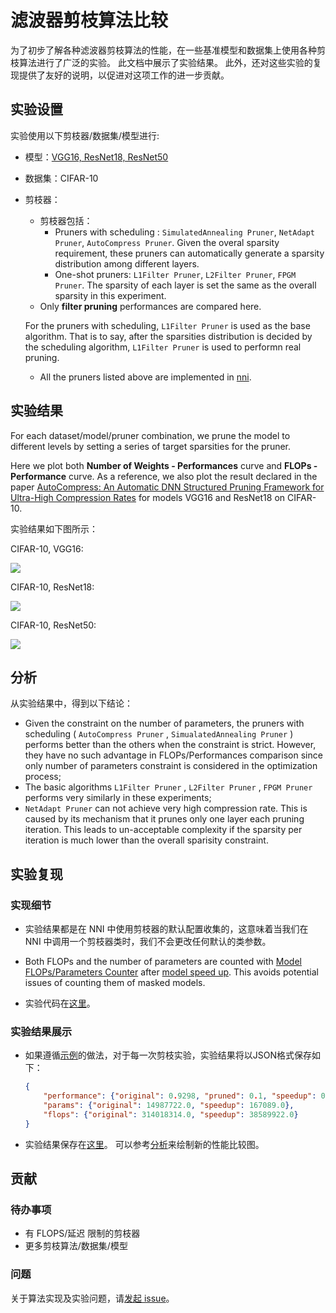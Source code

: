 # 滤波器剪枝算法比较

为了初步了解各种滤波器剪枝算法的性能，在一些基准模型和数据集上使用各种剪枝算法进行了广泛的实验。 此文档中展示了实验结果。 此外，还对这些实验的复现提供了友好的说明，以促进对这项工作的进一步贡献。

## 实验设置

实验使用以下剪枝器/数据集/模型进行:

* 模型：[VGG16, ResNet18, ResNet50](https://github.com/microsoft/nni/tree/master/examples/model_compress/models/cifar10)

* 数据集：CIFAR-10

* 剪枝器：
    - 剪枝器包括：
        - Pruners with scheduling : `SimulatedAnnealing Pruner`, `NetAdapt Pruner`, `AutoCompress Pruner`. Given the overal sparsity requirement, these pruners can automatically generate a sparsity distribution among different layers.
        - One-shot pruners: `L1Filter Pruner`, `L2Filter Pruner`, `FPGM Pruner`. The sparsity of each layer is set the same as the overall sparsity in this experiment.
    - Only **filter pruning** performances are compared here.

    For the pruners with scheduling, `L1Filter Pruner` is used as the base algorithm. That is to say, after the sparsities distribution is decided by the scheduling algorithm, `L1Filter Pruner` is used to performn real pruning.

    - All the pruners listed above are implemented in [nni](https://github.com/microsoft/nni/tree/master/docs/en_US/Compressor/Overview.md).

## 实验结果

For each dataset/model/pruner combination, we prune the model to different levels by setting a series of target sparsities for the pruner.

Here we plot both **Number of Weights - Performances** curve and **FLOPs - Performance** curve. As a reference, we also plot the result declared in the paper [AutoCompress: An Automatic DNN Structured Pruning Framework for Ultra-High Compression Rates](http://arxiv.org/abs/1907.03141) for models VGG16 and ResNet18 on CIFAR-10.

实验结果如下图所示：

CIFAR-10, VGG16:

![](../../../examples/model_compress/comparison_of_pruners/img/performance_comparison_vgg16.png)

CIFAR-10, ResNet18:

![](../../../examples/model_compress/comparison_of_pruners/img/performance_comparison_resnet18.png)

CIFAR-10, ResNet50:

![](../../../examples/model_compress/comparison_of_pruners/img/performance_comparison_resnet50.png)

## 分析

从实验结果中，得到以下结论：

* Given the constraint on the number of parameters, the pruners with scheduling ( `AutoCompress Pruner` , `SimualatedAnnealing Pruner` ) performs better than the others when the constraint is strict. However, they have no such advantage in FLOPs/Performances comparison since only number of parameters constraint is considered in the optimization process;
* The basic algorithms `L1Filter Pruner` , `L2Filter Pruner` , `FPGM Pruner` performs very similarly in these experiments;
* `NetAdapt Pruner` can not achieve very high compression rate. This is caused by its mechanism that it prunes only one layer each pruning iteration. This leads to un-acceptable complexity if the sparsity per iteration is much lower than the overall sparisity constraint.

## 实验复现

### 实现细节

* 实验结果都是在 NNI 中使用剪枝器的默认配置收集的，这意味着当我们在 NNI 中调用一个剪枝器类时，我们不会更改任何默认的类参数。

* Both FLOPs and the number of parameters are counted with [Model FLOPs/Parameters Counter](https://github.com/microsoft/nni/blob/master/docs/en_US/Compressor/CompressionUtils.md#model-flopsparameters-counter) after [model speed up](https://github.com/microsoft/nni/blob/master/docs/en_US/Compressor/ModelSpeedup.md). This avoids potential issues of counting them of masked models.

* 实验代码在[这里](https://github.com/microsoft/nni/tree/master/examples/model_compress/auto_pruners_torch.py)。

### 实验结果展示

* 如果遵循[示例](https://github.com/microsoft/nni/tree/master/examples/model_compress/auto_pruners_torch.py)的做法，对于每一次剪枝实验，实验结果将以JSON格式保存如下：
    ``` json
    {
        "performance": {"original": 0.9298, "pruned": 0.1, "speedup": 0.1, "finetuned": 0.7746}, 
        "params": {"original": 14987722.0, "speedup": 167089.0}, 
        "flops": {"original": 314018314.0, "speedup": 38589922.0}
    }
    ```

* 实验结果保存在[这里](https://github.com/microsoft/nni/tree/master/examples/model_compress/experiment_data)。 可以参考[分析](https://github.com/microsoft/nni/tree/master/examples/model_compress/experiment_data/analyze.py)来绘制新的性能比较图。

## 贡献

### 待办事项

* 有 FLOPS/延迟 限制的剪枝器
* 更多剪枝算法/数据集/模型

### 问题
关于算法实现及实验问题，请[发起 issue](https://github.com/microsoft/nni/issues/new/)。
